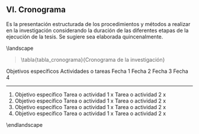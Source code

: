 ## VI. Cronograma

Es la presentación estructurada de los procedimientos y métodos a realizar en la 
investigación considerando la duración de las diferentes etapas de la ejecución de la 
tesis. Se sugiere sea elaborada quincenalmente.

\landscape

> \tabla{tabla_cronograma}{Cronograma de la investigación}

Objetivos específicos       Actividades o tareas        Fecha 1     Fecha 2     Fecha 3     Fecha 4
---------------------       --------------------        -------     -------     -------     -------
1. Objetivo específico      Tarea o actividad 1         x
                            Tarea o actividad 2         x
2. Objetivo específico      Tarea o actividad 1                     x
                            Tarea o actividad 2                     x
3. Objetivo específico      Tarea o actividad 1                                 x
                            Tarea o actividad 2                                 x
4. Objetivo específico      Tarea o actividad 1                                             x
                            Tarea o actividad 2                                             x

\endlandscape
